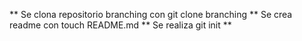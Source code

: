 ** Se clona repositorio branching con git clone branching
** Se crea readme con touch README.md
** Se realiza git init
** 